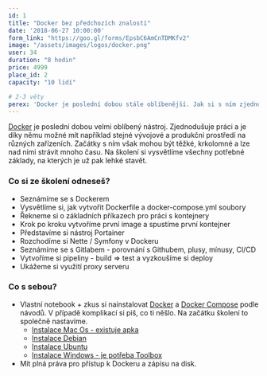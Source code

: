 ```yaml
---
id: 1
title: "Docker bez předchozích znalostí"
date: '2018-06-27 10:00:00'
form_link: "https://goo.gl/forms/EpsbC6AmCnTDMKfv2"
image: "/assets/images/logos/docker.png"
user: 34
duration: "8 hodin"
price: 4999
place_id: 2
capacity: "10 lidí"

# 2-3 věty
perex: 'Docker je poslední dobou stále oblíbenější. Jak si s ním zjednodušit práci a hlavně překonat těžké začátky? To se dovíte na mém školení.'
---
```


<a href="https://www.docker.com/" target="blank" rel="noopener">Docker</a> je poslední dobou velmi oblíbený nástroj. Zjednodušuje práci a je díky němu možné mít například stejné vývojové a produkční prostředí na různých zařízeních. Začátky s ním však mohou být těžké, krkolomné a lze nad nimi strávit mnoho času. Na školení si vysvětlíme všechny potřebné základy, na kterých je už pak lehké stavět.</p>

### Co si ze školení odneseš?

- Seznámíme se s Dockerem
- Vysvětlíme si, jak vytvořit Dockerfile a docker-compose.yml soubory
- Řekneme si o základních příkazech pro práci s kontejnery
- Krok po kroku vytvoříme první image a spustíme první kontejner
- Představíme si nástroj Portainer
- Rozchodíme si Nette / Symfony v Dockeru
- Seznámíme se s Gitlabem - porovnání s Githubem, plusy, mínusy, CI/CD
- Vytvoříme si pipeliny - build => test a vyzkoušíme si deploy
- Ukážeme si využití proxy serveru

### Co s sebou?
- Vlastní notebook + zkus si nainstalovat [Docker](https://docs.docker.com/install/) a [Docker Compose](https://docs.docker.com/compose/install/) podle návodů. V případě komplikací si piš, co ti něšlo. Na začátku školení to společně nastavíme.
    - [Instalace Mac Os - existuje apka](https://docs.docker.com/docker-for-mac/install/)
    - [Instalace Debian](https://docs.docker.com/install/linux/docker-ce/debian/)
    - [Instalace Ubuntu](https://docs.docker.com/install/linux/docker-ce/ubuntu/#install-docker-ce-1)
    - [Instalace Windows - je potřeba Toolbox](https://docs.docker.com/toolbox/toolbox_install_windows/)
- Mít plná práva pro přístup k Dockeru a zápisu na disk.
